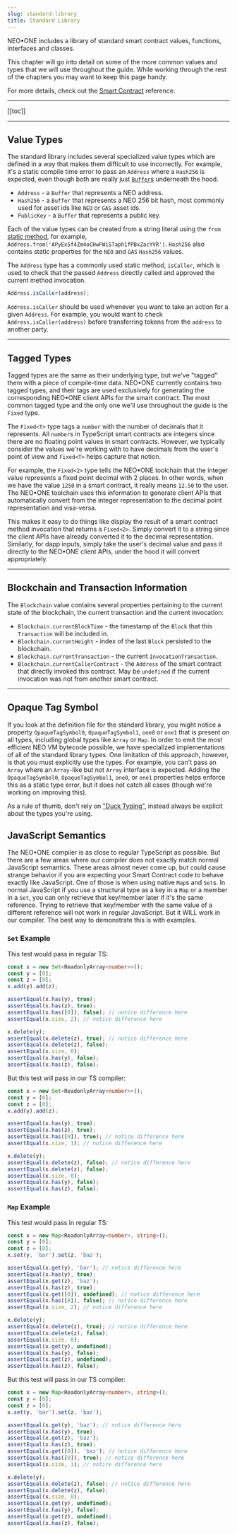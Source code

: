 ```yaml
---
slug: standard-library
title: Standard Library
---
```


NEO•ONE includes a library of standard smart contract values, functions, interfaces and classes.

This chapter will go into detail on some of the more common values and types that we will use throughout the guide. While working through the rest of the chapters you may want to keep this page handy.

For more details, check out the [Smart Contract](/reference/@neo-one/smart-contract) reference.

---

[[toc]]

---

## Value Types

The standard library includes several specialized value types which are defined in a way that makes them difficult to use incorrectly. For example, it's a static compile time error to pass an `Address` where a `Hash256` is expected, even though both are really just [`Buffer`s](https://nodejs.org/api/buffer.html) underneath the hood.

- `Address` - a `Buffer` that represents a NEO address.
- `Hash256` - a `Buffer` that represents a NEO 256 bit hash, most commonly used for asset ids like `NEO` or `GAS` asset ids.
- `PublicKey` - a `Buffer` that represents a public key.

Each of the value types can be created from a string literal using the `from` [static method](https://www.typescriptlang.org/docs/handbook/classes.html#static-properties), for example, `Address.from('APyEx5f4Zm4oCHwFWiSTaph1fPBxZacYVR')`. `Hash256` also contains static properties for the `NEO` and `GAS` `Hash256` values.

The `Address` type has a commonly used static method, `isCaller`, which is used to check that the passed `Address` directly called and approved the current method invocation.

```typescript
Address.isCaller(address);
```

`Address.isCaller` should be used whenever you want to take an action for a given `Address`. For example, you would want to check `Address.isCaller(address)` before transferring tokens from the `address` to another party.

---

## Tagged Types

Tagged types are the same as their underlying type, but we've "tagged" them with a piece of compile-time data. NEO•ONE currently contains two tagged types, and their tags are used exclusively for generating the corresponding NEO•ONE client APIs for the smart contract. The most common tagged type and the only one we'll use throughout the guide is the `Fixed` type.

The `Fixed<T>` type tags a `number` with the number of decimals that it represents. All `number`s in TypeScript smart contracts are integers since there are no floating point values in smart contracts. However, we typically consider the values we're working with to have decimals from the user's point of view and `Fixed<T>` helps capture that notion.

For example, the `Fixed<2>` type tells the NEO•ONE toolchain that the integer value represents a fixed point decimal with 2 places. In other words, when we have the value `1250` in a smart contract, it really means `12.50` to the user. The NEO•ONE toolchain uses this information to generate client APIs that automatically convert from the integer representation to the decimal point representation and visa-versa.

This makes it easy to do things like display the result of a smart contract method invocation that returns a `Fixed<2>`. Simply convert it to a string since the client APIs have already converted it to the decimal representation. Similarly, for dapp inputs, simply take the user's decimal value and pass it directly to the NEO•ONE client APIs, under the hood it will convert appropriately.

---

## Blockchain and Transaction Information

The `Blockchain` value contains several properties pertaining to the current state of the blockchain, the current transaction and the current invocation:

- `Blockchain.currentBlockTime` - the timestamp of the `Block` that this `Transaction` will be included in.
- `Blockchain.currentHeight` - index of the last `Block` persisted to the blockchain.
- `Blockchain.currentTransaction` - the current `InvocationTransaction`.
- `Blockchain.currentCallerContract` - the `Address` of the smart contract that directly invoked this contract. May be `undefined` if the current invocation was not from another smart contract.

---

## Opaque Tag Symbol

If you look at the definition file for the standard library, you might notice a property `OpaqueTagSymbol0`, `OpaqueTagSymbol1`, `one0` or `one1` that is present on all types, including global types like `Array` or `Map`. In order to emit the most efficient NEO VM bytecode possible, we have specialized implementations of all of the standard library types. One limitation of this approach, however, is that you must explicitly use the types. For example, you can't pass an `Array` where an `Array`-like but not `Array` interface is expected. Adding the `OpaqueTagSymbol0`, `OpaqueTagSymbol1`, `one0`, or `one1` properties helps enforce this as a static type error, but it does not catch all cases (though we're working on improving this).

As a rule of thumb, don't rely on ["Duck Typing"](https://en.wikipedia.org/wiki/Duck_typing), instead always be explicit about the types you're using.

## JavaScript Semantics

The NEO•ONE compiler is as close to regular TypeScript as possible. But there are a few areas where our compiler does not exactly match normal JavaScript semantics. These areas almost never come up, but could cause strange behavior if you are expecting your Smart Contract code to behave exactly like JavaScript. One of those is when using native `Map`s and `Set`s. In normal JavaScript if you use a structural type as a key in a `Map` or a member in a `Set`, you can only retrieve that key/member later if it's the same reference. Trying to retrieve that key/member with the same value of a different reference will not work in regular JavaScript. But it WILL work in our compiler. The best way to demonstrate this is with examples.

### `Set` Example

This test would pass in regular TS:

```typescript
const x = new Set<ReadonlyArray<number>>();
const y = [0];
const z = [0];
x.add(y).add(z);

assertEqual(x.has(y), true);
assertEqual(x.has(z), true);
assertEqual(x.has([0]), false); // notice difference here
assertEqual(x.size, 2); // notice difference here

x.delete(y);
assertEqual(x.delete(z), true); // notice difference here
assertEqual(x.delete(z), false);
assertEqual(x.size, 0);
assertEqual(x.has(y), false);
assertEqual(x.has(z), false);
```

But this test will pass in our TS compiler:

```typescript
const x = new Set<ReadonlyArray<number>>();
const y = [0];
const z = [0];
x.add(y).add(z);

assertEqual(x.has(y), true);
assertEqual(x.has(z), true);
assertEqual(x.has([0]), true); // notice difference here
assertEqual(x.size, 1); // notice difference here

x.delete(y);
assertEqual(x.delete(z), false); // notice difference here
assertEqual(x.delete(z), false);
assertEqual(x.size, 0);
assertEqual(x.has(y), false);
assertEqual(x.has(z), false);
```

### `Map` Example

This test would pass in regular TS:

```typescript
const x = new Map<ReadonlyArray<number>, string>();
const y = [0];
const z = [0];
x.set(y, 'bar').set(z, 'baz');

assertEqual(x.get(y), 'bar'); // notice difference here
assertEqual(x.has(y), true);
assertEqual(x.get(z), 'baz');
assertEqual(x.has(z), true);
assertEqual(x.get([0]), undefined); // notice difference here
assertEqual(x.has([0]), false); // notice difference here
assertEqual(x.size, 2); // notice difference here

x.delete(y);
assertEqual(x.delete(z), true); // notice difference here
assertEqual(x.delete(z), false);
assertEqual(x.size, 0);
assertEqual(x.get(y), undefined);
assertEqual(x.has(y), false);
assertEqual(x.get(z), undefined);
assertEqual(x.has(z), false);
```

But this test will pass in our TS compiler:

```typescript
const x = new Map<ReadonlyArray<number>, string>();
const y = [0];
const z = [0];
x.set(y, 'bar').set(z, 'baz');

assertEqual(x.get(y), 'baz'); // notice difference here
assertEqual(x.has(y), true);
assertEqual(x.get(z), 'baz');
assertEqual(x.has(z), true);
assertEqual(x.get([0]), 'baz'); // notice difference here
assertEqual(x.has([0]), true); // notice difference here
assertEqual(x.size, 1); // notice difference here

x.delete(y);
assertEqual(x.delete(z), false); // notice difference here
assertEqual(x.delete(z), false);
assertEqual(x.size, 0);
assertEqual(x.get(y), undefined);
assertEqual(x.has(y), false);
assertEqual(x.get(z), undefined);
assertEqual(x.has(z), false);
```
